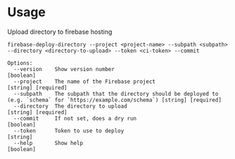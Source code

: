 # Usage

Upload directory to firebase hosting


`firebase-deploy-directory --project <project-name> --subpath <subpath> --directory <directory-to-upload> --token <ci-token> --commit`

```
Options:
  --version    Show version number                                                                                   [boolean]
  --project    The name of the Firebase project                                                                      [string] [required]
  --subpath    The subpath that the directory should be deployed to (e.g. `schema` for `https://example.com/schema`) [string] [required]
  --directory  The directory to upload                                                                               [string] [required]
  --commit     If not set, does a dry run                                                                            [boolean]
  --token      Token to use to deploy                                                                                [string]
  --help       Show help                                                                                             [boolean]
```
